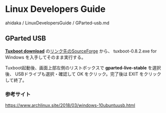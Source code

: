 # Linux Developers Guide

ahidaka / LinuxDevelopersGuide / GParted-usb.md
<br/>

## GParted USB

[**Tuxboot download**](https://rufus.ie/)
の[リンク先のSourceForge](https://sourceforge.net/projects/tuxboot/files/) から、
tuxboot-0.8.2.exe for Windows を入手してそのまま実行する。

Tuxboot起動後、画面上部左側のリストボックスで **gparted-live-stable** を選択後、
USBドライブも選択・確認して OK をクリック。完了後は EXIT をクリックして終了。

### 参考サイト

https://www.archlinux.site/2018/03/windows-10ubuntuusb.html
